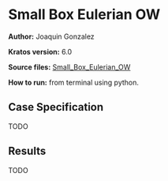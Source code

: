 # Small Box Eulerian OW

**Author:** Joaquin Gonzalez

**Kratos version:** 6.0

**Source files:** [Small_Box_Eulerian_OW](https://github.com/KratosMultiphysics/Examples/tree/master/swimming_dem/use_cases/Eulerian_FLuid_Element/One_Way/Small_Box_Eulerian_OW/source)

**How to run:** from terminal using python.

## Case Specification

TODO


## Results

TODO
